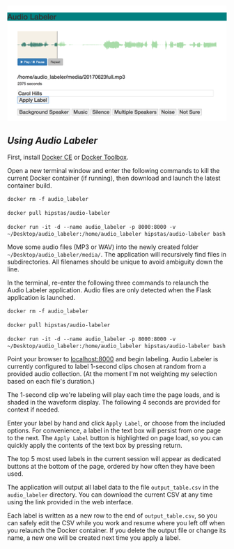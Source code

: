 ![](img/Audio_Labeler.png)


## *Using Audio Labeler*

First, install [Docker CE](https://www.docker.com/community-edition) or [Docker Toolbox](https://www.docker.com/products/docker-toolbox).

Open a new terminal window and enter the following commands to kill the current Docker container (if running), then download and launch the latest container build.

```
docker rm -f audio_labeler

docker pull hipstas/audio-labeler

docker run -it -d --name audio_labeler -p 8000:8000 -v ~/Desktop/audio_labeler:/home/audio_labeler hipstas/audio-labeler bash
```
Move some audio files (MP3 or WAV) into the newly created folder `~/Desktop/audio_labeler/media/`. The application will recursively find files in subdirectories. All filenames should be unique to avoid ambiguity down the line.

In the terminal, re-enter the following three commands to relaunch the Audio Labeler application. Audio files are only detected when the Flask application is launched.

```
docker rm -f audio_labeler

docker pull hipstas/audio-labeler

docker run -it -d --name audio_labeler -p 8000:8000 -v ~/Desktop/audio_labeler:/home/audio_labeler hipstas/audio-labeler bash
```

Point your browser to [localhost:8000](localhost:8000) and begin labeling. Audio Labeler is currently configured to label 1-second clips chosen at random from a provided audio collection. (At the moment I'm  not weighting my selection based on each file's duration.)

The 1-second clip we're labeling will play each time the page loads, and is shaded in the waveform display. The following 4 seconds are provided for context if needed.

Enter your label by hand and click `Apply Label`, or choose from the included options. For convenience, a label in the text box will persist from one page to the next. The `Apply Label` button is highlighted on page load, so you can quickly apply the contents of the text box by pressing return.

The top 5 most used labels in the current session will appear as dedicated buttons at the bottom of the page, ordered by how often they have been used.

The application will output all label data to the file `output_table.csv` in the `audio_labeler` directory. You can download the current CSV at any time using the link provided in the web interface.

Each label is written as a new row to the end of `output_table.csv`, so you can safely edit the CSV while you work and resume where you left off when you relaunch the Docker container. If you delete the output file or change its name, a new one will be created next time you apply a label.
